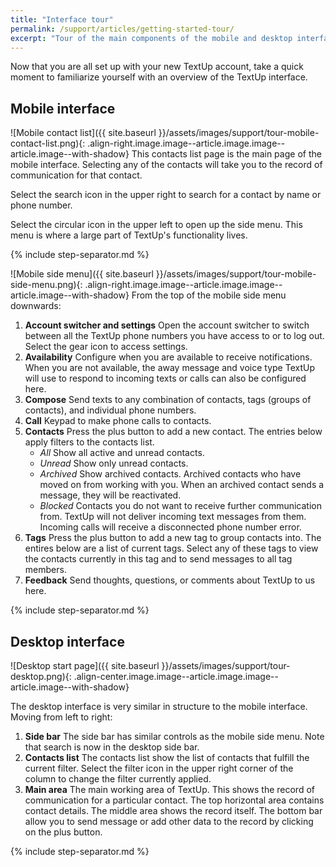 ```yaml
---
title: "Interface tour"
permalink: /support/articles/getting-started-tour/
excerpt: "Tour of the main components of the mobile and desktop interface and the functionality in the sidebar."
---
```


Now that you are all set up with your new TextUp account, take a quick moment to familiarize yourself with an overview of the TextUp interface.

## Mobile interface

![Mobile contact list]({{ site.baseurl }}/assets/images/support/tour-mobile-contact-list.png){: .align-right.image.image--article.image.image--article.image--with-shadow} This contacts list page is the main page of the mobile interface. Selecting any of the contacts will take you to the record of communication for that contact.

Select the search icon in the upper right to search for a contact by name or phone number.

Select the circular icon in the upper left to open up the side menu. This menu is where a large part of TextUp's functionality lives.

{% include step-separator.md %}

![Mobile side menu]({{ site.baseurl }}/assets/images/support/tour-mobile-side-menu.png){: .align-right.image.image--article.image.image--article.image--with-shadow} From the top of the mobile side menu downwards:
1. **Account switcher and settings** Open the account switcher to switch between all the TextUp phone numbers you have access to or to log out. Select the gear icon to access settings.
1. **Availability** Configure when you are available to receive notifications. When you are not available, the away message and voice type TextUp will use to respond to incoming texts or calls can also be configured here.
1. **Compose** Send texts to any combination of contacts, tags (groups of contacts), and individual phone numbers.
1. **Call** Keypad to make phone calls to contacts.
1. **Contacts** Press the plus button to add a new contact. The entries below apply filters to the contacts list.
    * *All* Show all active and unread contacts.
    * *Unread* Show only unread contacts.
    * *Archived* Show archived contacts. Archived contacts who have moved on from working with you. When an archived contact sends a message, they will be reactivated.
    * *Blocked* Contacts you do not want to receive further communication from. TextUp will not deliver incoming text messages from them. Incoming calls will receive a disconnected phone number error.
1. **Tags** Press the plus button to add a new tag to group contacts into. The entires below are a list of current tags. Select any of these tags to view the contacts currently in this tag and to send messages to all tag members.
1. **Feedback** Send thoughts, questions, or comments about TextUp to us here.

{% include step-separator.md %}

## Desktop interface

![Desktop start page]({{ site.baseurl }}/assets/images/support/tour-desktop.png){: .align-center.image.image--article.image.image--article.image--with-shadow}

The desktop interface is very similar in structure to the mobile interface. Moving from left to right:
1. **Side bar** The side bar has similar controls as the mobile side menu. Note that search is now in the desktop side bar.
1. **Contacts list** The contacts list show the list of contacts that fulfill the current filter. Select the filter icon in the upper right corner of the column to change the filter currently applied.
1. **Main area** The main working area of TextUp. This shows the record of communication for a particular contact. The top horizontal area contains contact details. The middle area shows the record itself. The bottom bar allow you to send message or add other data to the record by clicking on the plus button.

{% include step-separator.md %}
